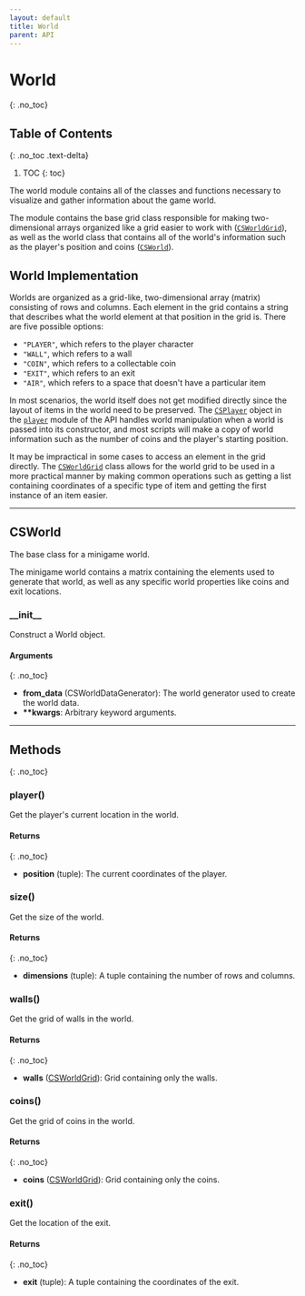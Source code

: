 ```yaml
---
layout: default
title: World
parent: API
---
```


# World
{: .no_toc}

## Table of Contents
{: .no_toc .text-delta}

1. TOC
{: toc}

The world module contains all of the classes and functions necessary to visualize
    and gather information about the game world.

The module contains the base grid class responsible for making two-dimensional arrays
    organized like a grid easier to work with ([`CSWorldGrid`](./grid.html#csworldgrid)), as well as the
    world class that contains all of the world's information such as the player's position and
    coins ([`CSWorld`](./grid.html#csworld)).

## World Implementation
Worlds are organized as a grid-like, two-dimensional array (matrix) consisting of rows and columns.
    Each element in the grid contains a string that describes what the world element at that
    position in the grid is. There are five possible options:

- `"PLAYER"`, which refers to the player character
- `"WALL"`, which refers to a wall
- `"COIN"`, which refers to a collectable coin
- `"EXIT"`, which refers to an exit
- `"AIR"`, which refers to a space that doesn't have a particular item

In most scenarios, the world itself does not get modified directly since the layout of items in the
    world need to be preserved. The [`CSPlayer`](./player.html#csplayer) object in the [`player`](./player.html) module of the API handles
    world manipulation when a world is passed into its constructor, and most scripts will make a
    copy of world information such as the number of coins and the player's starting position.

It may be impractical in some cases to access an element in the grid directly. The
    [`CSWorldGrid`](./grid.html#csworldgrid) class allows for the world grid to be used in a more practical
    manner by making common operations such as getting a list containing coordinates of a specific
    type of item and getting the first instance of an item easier.

---

## CSWorld

The base class for a minigame world.

The minigame world contains a matrix containing the elements used to generate that world, as well as any specific world properties like coins and exit locations.

### \_\_init\_\_
Construct a World object.

#### Arguments
{: .no_toc}

- **from_data** (CSWorldDataGenerator): The world generator used to create the world data.
- **\*\*kwargs**: Arbitrary keyword arguments.

----

## Methods
{: .no_toc}

### player()

Get the player's current location in the world.

#### Returns
{: .no_toc}

- **position** (tuple): The current coordinates of the player.

### size()

Get the size of the world.

#### Returns
{: .no_toc}
- **dimensions** (tuple): A tuple containing the number of rows and columns.

### walls()

Get the grid of walls in the world.

#### Returns
{: .no_toc}
- **walls** ([CSWorldGrid](./grid.html#csworldgrid)): Grid containing only the walls.

### coins()
Get the grid of coins in the world.

#### Returns
{: .no_toc}

- **coins** ([CSWorldGrid](./grid.html#csworldgrid)): Grid containing only the coins.

### exit()

Get the location of the exit.

#### Returns
{: .no_toc}

- **exit** (tuple): A tuple containing the coordinates of the exit.